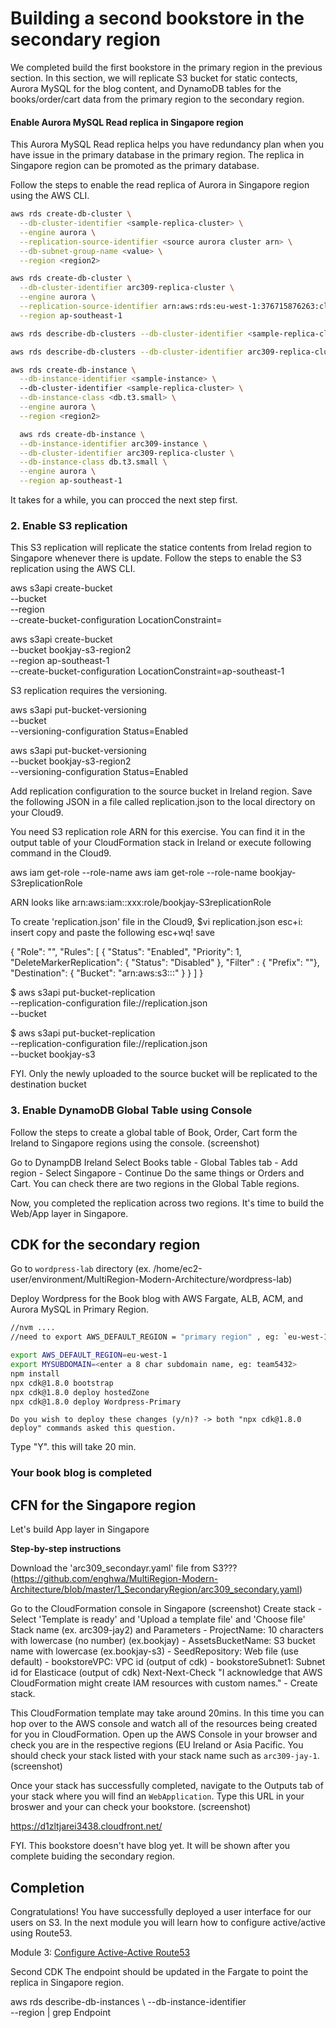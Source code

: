 # Building a second bookstore in the secondary region

We completed build the first bookstore in the primary region in the previous section. In this section, we will replicate S3 bucket for static contects, Aurora MySQL for the blog content, and DynamoDB tables for the books/order/cart data from the primary region to the secondary region.

#### Enable Aurora MySQL Read replica in Singapore region

This Aurora MySQL Read replica helps you have redundancy plan when you have issue in the primary database in the primary region. The replica in Singapore region can be promoted as the primary database. 

Follow the steps to enable the read replica of Aurora in Singapore region using the AWS CLI. 

```bash
aws rds create-db-cluster \
  --db-cluster-identifier <sample-replica-cluster> \
  --engine aurora \
  --replication-source-identifier <source aurora cluster arn> \
  --db-subnet-group-name <value> \
  --region <region2>

```
```bash
aws rds create-db-cluster \
  --db-cluster-identifier arc309-replica-cluster \
  --engine aurora \
  --replication-source-identifier arn:aws:rds:eu-west-1:376715876263:cluster:wordpress-primary-wordpressdbclusterbda8ec52-1tketnnhp1rq9 \
  --region ap-southeast-1
```
```bash
aws rds describe-db-clusters --db-cluster-identifier <sample-replica-cluster> --region <region2>
```
```bash
aws rds describe-db-clusters --db-cluster-identifier arc309-replica-cluster --region ap-southeast-1
```
```bash
aws rds create-db-instance \
  --db-instance-identifier <sample-instance> \ 
  --db-cluster-identifier <sample-replica-cluster> \
  --db-instance-class <db.t3.small> \
  --engine aurora \
  --region <region2>
```
```bash
  aws rds create-db-instance \
  --db-instance-identifier arc309-instance \
  --db-cluster-identifier arc309-replica-cluster \
  --db-instance-class db.t3.small \
  --engine aurora \
  --region ap-southeast-1
```
It takes for a while, you can procced the next step first.

### 2. Enable S3 replication

This S3 replication will replicate the statice contents from Irelad region to Singapore whenever there is update. 
Follow the steps to enable the S3 replication using the AWS CLI. 

aws s3api create-bucket \
--bucket <AssetsBucketName-region2> \
--region <region2> \
--create-bucket-configuration LocationConstraint=<region2>

aws s3api create-bucket \
--bucket bookjay-s3-region2 \
--region ap-southeast-1 \
--create-bucket-configuration LocationConstraint=ap-southeast-1

S3 replication requires the versioning.

aws s3api put-bucket-versioning \
--bucket <AssetsBucketName-region2> \
--versioning-configuration Status=Enabled

aws s3api put-bucket-versioning \
--bucket bookjay-s3-region2 \
--versioning-configuration Status=Enabled

<!-- aws s3 website s3://<AssetsBucketName-region2>/ --index-document index.html -->

<!-- $ aws iam create-role \
--role-name crrRole \
--assume-role-policy-document file://s3-role-trust-policy.json 

$ aws iam put-role-policy \
--role-name crrRole \
--policy-document file://s3-role-permissions-policy.json \
--policy-name crrRolePolicy \ -->

Add replication configuration to the source bucket in Ireland region. Save the following JSON in a file called replication.json to the local directory on your Cloud9. 

You need S3 replication role ARN for this exercise. You can find it in the output table of your CloudFormation stack in Ireland or execute following command in the Cloud9.

aws iam get-role --role-name <projectname-S3replicationRole>
aws iam get-role --role-name bookjay-S3replicationRole

ARN looks like arn:aws:iam::xxx:role/bookjay-S3replicationRole

To create 'replication.json' file in the Cloud9, 
$vi replication.json
esc+i: insert
copy and paste the following
esc+wq! save

{
  "Role": "<IAM-role-ARN>",
  "Rules": [
    {
      "Status": "Enabled",
      "Priority": 1,
      "DeleteMarkerReplication": { "Status": "Disabled" },
      "Filter" : { "Prefix": ""},
      "Destination": {
        "Bucket": "arn:aws:s3:::<bucketname-region2>"
      }
    }
  ]
}

$ aws s3api put-bucket-replication \
--replication-configuration file://replication.json \
--bucket <source>

$ aws s3api put-bucket-replication \
--replication-configuration file://replication.json \
--bucket bookjay-s3

FYI. Only the newly uploaded to the source bucket will be replicated to the destination bucket

### 3. Enable DynamoDB Global Table using Console

Follow the steps to create a global table of Book, Order, Cart form the Ireland to Singapore regions using the console. (screenshot)

Go to DynampDB Ireland
Select Books table - Global Tables tab - Add region - Select Singapore - Continue
Do the same things or Orders and Cart.
You can check there are two regions in the Global Table regions.

<!-- aws dynamodb create-table \
    --table-name <Books table name> \
    --attribute-definitions \
        AttributeName=id,AttributeType=S \
        AttributeName=category,AttributeType=S \
    --key-schema \
        AttributeName=id,KeyType=HASH \
    --provisioned-throughput \
        ReadCapacityUnits=1,WriteCapacityUnits=1 \
    --global-secondary-indexes IndexName=category-index,KeySchema=[{AttributeName=category,KeyType=HASH}],Projection={ProjectionType=ALL},ProvisionedThroughput={ReadCapacityUnits=1,WriteCapacityUnits=1} \
    --stream-specification StreamEnabled=true,StreamViewType=NEW_AND_OLD_IMAGES \
    --region <region2>

aws dynamodb create-table \
    --table-name <Order table name> \
    --attribute-definitions \
        AttributeName=customerId,AttributeType=S \
        AttributeName=orderId,AttributeType=S \
    --key-schema \
        AttributeName=customerId,KeyType=HASH \
        AttributeName=orderId,KeyType=RANGE \
    --provisioned-throughput \
        ReadCapacityUnits=1,WriteCapacityUnits=1 \
    --stream-specification StreamEnabled=true,StreamViewType=NEW_AND_OLD_IMAGES \
    --region <region2>

aws dynamodb create-table \
    --table-name <Cart table name> \
    --attribute-definitions \
        AttributeName=customerId,AttributeType=S \
        AttributeName=bookId,AttributeType=S \
    --key-schema \
        AttributeName=customerId,KeyType=HASH \
        AttributeName=bookId,KeyType=RANGE \
    --provisioned-throughput \
        ReadCapacityUnits=1,WriteCapacityUnits=1 \
    --stream-specification StreamEnabled=true,StreamViewType=NEW_AND_OLD_IMAGES \
    --region <region2>

aws dynamodb create-global-table \
    --global-table-name <Book table name>  \
    --replication-group RegionName=<region1> RegionName=<region2> \
    --region <region2> -->

Now, you completed the replication across two regions. It's time to build the Web/App layer in Singapore. 

## CDK for the secondary region

Go to `wordpress-lab` directory (ex. /home/ec2-user/environment/MultiRegion-Modern-Architecture/wordpress-lab)

Deploy Wordpress for the Book blog with AWS Fargate, ALB, ACM, and Aurora MySQL in Primary Region.

```bash
//nvm ....
//need to export AWS_DEFAULT_REGION = "primary region" , eg: `eu-west-1`, 

export AWS_DEFAULT_REGION=eu-west-1
export MYSUBDOMAIN=<enter a 8 char subdomain name, eg: team5432>
npm install
npx cdk@1.8.0 bootstrap
npx cdk@1.8.0 deploy hostedZone
npx cdk@1.8.0 deploy Wordpress-Primary

```

```
Do you wish to deploy these changes (y/n)? -> both "npx cdk@1.8.0 deploy" commands asked this question.
```
Type "Y".
this will take 20 min.

### Your book blog is completed

## CFN for the Singapore region

Let's build App layer in Singapore

<summary><strong>Step-by-step instructions </strong></summary>

Download the 'arc309_secondayr.yaml' file from S3???(https://github.com/enghwa/MultiRegion-Modern-Architecture/blob/master/1_SecondaryRegion/arc309_secondary.yaml)

Go to the CloudFormation console in Singapore 
(screenshot)
Create stack - Select 'Template is ready' and 'Upload a template file' and 'Choose file'
Stack name (ex. arc309-jay2) and Parameters
          - ProjectName: 10 characters with lowercase (no number) (ex.bookjay)
          - AssetsBucketName: S3 bucket name with lowercase (ex.bookjay-s3)
          - SeedRepository: Web file (use default)
          - bookstoreVPC: VPC id (output of cdk)
          - bookstoreSubnet1: Subnet id for Elasticace (output of cdk)
Next-Next-Check "I acknowledge that AWS CloudFormation might create IAM resources with custom names." - Create stack.

This CloudFormation template may take around 20mins. In this time you can hop over to the AWS console
and watch all of the resources being created for you in CloudFormation. Open up the AWS Console in your browser
and check you are in the respective regions (EU Ireland or Asia Pacific. You should check your stack listed with your stack name such as `arc309-jay-1`. (screenshot)

Once your stack has successfully completed, navigate to the Outputs tab of your stack
where you will find an `WebApplication`. Type this URL in your broswer and your can check your bookstore. (screenshot)

https://d1zltjarei3438.cloudfront.net/

FYI. This bookstore doesn't have blog yet. It will be shown after you complete buiding the secondary region.



## Completion

Congratulations! You have successfully deployed a user interface for our users
on S3. In the next module you will learn how to configure active/active using Route53.

Module 3: [Configure Active-Active Route53](../3_Route53/README.md)


Second CDK
The endpoint should be updated in the Fargate to point the replica in Singapore region. 

aws rds describe-db-instances \ 
--db-instance-identifier <sample-instance> \
--region <region2> | grep Endpoint